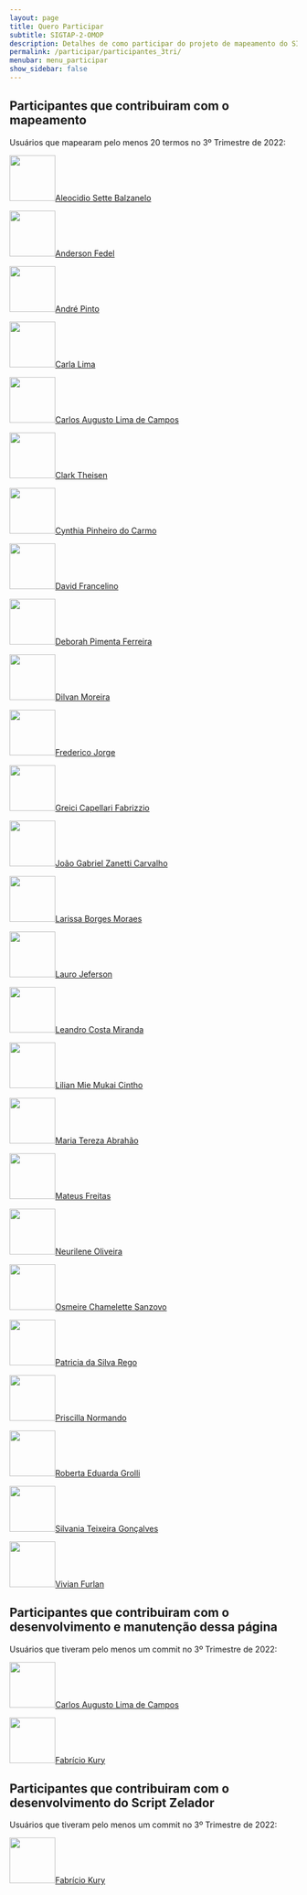 ```yaml
---
layout: page
title: Quero Participar
subtitle: SIGTAP-2-OMOP
description: Detalhes de como participar do projeto de mapeamento do SIGTAP para OMOP CDM
permalink: /participar/participantes_3tri/
menubar: menu_participar
show_sidebar: false
---
```


## Participantes que contribuiram com o mapeamento
Usuários que mapearam pelo menos 20 termos no 3º Trimestre de 2022:

<img src="https://media-exp1.licdn.com/dms/image/C4E03AQFS527sVkFwRg/profile-displayphoto-shrink_400_400/0/1633603851238?e=1669248000&v=beta&t=5SpyHKvpLh_T8xhLR0mimKDQiQr1Ts03AWaedj7TYUk" alt="" class="center" style="width:80px;"/>[Aleocidio Sette Balzanelo](https://www.linkedin.com/in/aleocidio/)

<img src="https://media-exp1.licdn.com/dms/image/C4E03AQEXRnMRqs9VRA/profile-displayphoto-shrink_400_400/0/1635446126270?e=1669248000&v=beta&t=d4Oy1mdkbnMfEG3HqsedvZ-4lZQwt2w3fo8lIqiUHp8" alt="" class="center" style="width:80px;"/>[Anderson Fedel](https://www.linkedin.com/in/anderson-fedel/)

<img src="https://media-exp1.licdn.com/dms/image/C4D03AQHHy3j_q_FqFA/profile-displayphoto-shrink_400_400/0/1663696689707?e=1669248000&v=beta&t=cife1n0LnDJ7jCDKcn_-fF96lvfhpjgPfawxrxc01XE" alt="" class="center" style="width:80px;"/>[André Pinto](https://www.linkedin.com/in/andr%C3%A9-pinto-b04645164/)

<img src="https://media-exp1.licdn.com/dms/image/C4E03AQFwxqPS_CzxBg/profile-displayphoto-shrink_400_400/0/1637417611786?e=1669248000&v=beta&t=TdVX9CJ8wu5U7TNAi4amtnPwGjuSkhV_qBHR7sO9GKk" alt="" class="center" style="width:80px;"/>[Carla Lima](https://www.linkedin.com/in/carla-lima-bb052b39/)

<img src="https://media-exp1.licdn.com/dms/image/C4D03AQGkxHeMh8nU7g/profile-displayphoto-shrink_400_400/0/1652404982513?e=1669248000&v=beta&t=r6dFUmf6UDxC4IiPAcfF6Qvc60x61SIYfiGNuGYumwI" alt="" class="center" style="width:80px;"/>[Carlos Augusto Lima de Campos](https://www.linkedin.com/in/carlosalcampos/)

<img src="" alt="" class="center" style="width:80px;"/>[Clark Theisen]()

<img src="https://media-exp1.licdn.com/dms/image/C5603AQHnw92_2iziXQ/profile-displayphoto-shrink_400_400/0/1648164996055?e=1669248000&v=beta&t=IEENgbnnEEqpoPDcD-kAbzwdN5qgfxNCg5gozIFT6f8" alt="" class="center" style="width:80px;"/>[Cynthia Pinheiro do Carmo](https://www.linkedin.com/in/cynthiapinheirodocarmo/)

<img src="https://media-exp1.licdn.com/dms/image/C4D03AQEFH1aPCHD6Pw/profile-displayphoto-shrink_400_400/0/1659900011956?e=1669248000&v=beta&t=-EE2p0OdMeyeq6I2VShA72QxeZ6kKsn6NcEiJPp5byA" alt="" class="center" style="width:80px;"/>[David Francelino](https://www.linkedin.com/in/david-francelino/)

<img src="https://media-exp1.licdn.com/dms/image/C5603AQFOpfbkWU94ZA/profile-displayphoto-shrink_400_400/0/1516323024888?e=1669248000&v=beta&t=YTjTSbSUah1cZzZYAUka8cw4JZiKwHVW8ccxnjZxe_Y" alt="" class="center" style="width:80px;"/>[Deborah Pimenta Ferreira](https://www.linkedin.com/in/deborah-pimenta-ferreira-00b5867/)

<img src="https://media-exp1.licdn.com/dms/image/C5103AQH4K1VsA_UW7A/profile-displayphoto-shrink_400_400/0/1516338634852?e=1669248000&v=beta&t=iS36W0P-3tNV6kuM9pF0yb-NaCpaYutvF5NvK60R8-M" alt="" class="center" style="width:80px;"/>[Dilvan Moreira](https://www.linkedin.com/in/dilvan/)

<img src="https://media-exp1.licdn.com/dms/image/C4D03AQEv1Xu6MRPoAQ/profile-displayphoto-shrink_400_400/0/1651237566925?e=1669248000&v=beta&t=lRsvaD_QggpNV3zLJSkaTU2L01oowaMd1dp0g2E8tu8" alt="" class="center" style="width:80px;"/>[Frederico Jorge](https://www.linkedin.com/in/frederico-jorge-0b22339a/)

<img src="https://media-exp1.licdn.com/dms/image/C4E03AQEikicafGTDPQ/profile-displayphoto-shrink_400_400/0/1618258152314?e=1669248000&v=beta&t=zExNY8cJAlX6qa6LOg3eAESDt1hFw6ovDrp7q_guHsA" alt="" class="center" style="width:80px;"/>[Greici Capellari Fabrizzio](https://www.linkedin.com/in/greici-capellari-fabrizzio-51a310154/)

<img src="https://media-exp1.licdn.com/dms/image/C4E03AQG00wRAxhk1gg/profile-displayphoto-shrink_400_400/0/1626392158156?e=1669248000&v=beta&t=LjKFQn88JIioK9VhnDM9NJWk6iFunTwFLSrlO3z2LYo" alt="" class="center" style="width:80px;"/>[João Gabriel Zanetti Carvalho](https://www.linkedin.com/in/joaogabrielzanetti/)

<img src="https://media-exp1.licdn.com/dms/image/C4D03AQF-Ifx7j6nlEA/profile-displayphoto-shrink_400_400/0/1657664344729?e=1669248000&v=beta&t=M_PYLkEao57gdIgXpawqn8XW6W-d9y4qOj09i5GMIRE" alt="" class="center" style="width:80px;"/>[Larissa Borges Moraes](https://www.linkedin.com/in/larissa-borges-moraes/)

<img src="https://media-exp1.licdn.com/dms/image/C4D03AQEN3uzqD3wx_A/profile-displayphoto-shrink_400_400/0/1658487028800?e=1669248000&v=beta&t=pcnNxQe1WgPqbvwXIxkDqtZ9E9TRH82dnACP9eUeV2Y" alt="" class="center" style="width:80px;"/>[Lauro Jeferson](https://www.linkedin.com/in/laurojeferson/)

<img src="https://media-exp1.licdn.com/dms/image/C4E03AQF3DyRD8yfyPw/profile-displayphoto-shrink_400_400/0/1516436925557?e=1669248000&v=beta&t=RZ7qnBdUNBnwCmSnZ8VLvMmJh8ZuPRyCo8mCkohNTYU" alt="" class="center" style="width:80px;"/>[Leandro Costa Miranda](https://www.linkedin.com/in/leandro-costa-miranda/)

<img src="https://media-exp1.licdn.com/dms/image/C4D03AQHdBcNiyhGZUw/profile-displayphoto-shrink_400_400/0/1658188856378?e=1669248000&v=beta&t=vkIoZ8nuk5GpKWqqU5IlRI9Z7EkQ0vCrwerZKjcBGDs" alt="" class="center" style="width:80px;"/>[Lilian Mie Mukai Cintho](https://www.linkedin.com/in/lilian-mie-mukai-cintho-631375241/)

<img src="https://media-exp1.licdn.com/dms/image/C4D03AQFuREf6gPFRyg/profile-displayphoto-shrink_400_400/0/1594999437387?e=1669248000&v=beta&t=FwPRWhgoTzR6CSmcgqgLNL7AkPhCa2C_nkBEURFxgKs" alt="" class="center" style="width:80px;"/>[Maria Tereza Abrahão](https://www.linkedin.com/in/tereza-abrahao/)

<img src="https://media-exp1.licdn.com/dms/image/C4D03AQHQ_aoinQC7Jg/profile-displayphoto-shrink_400_400/0/1557587362652?e=1669248000&v=beta&t=Ls5UZ-stJ5K5OnzyOO2sKpbLsmIVuQesBS6yQkzM1Nk" alt="" class="center" style="width:80px;"/>[Mateus Freitas](https://www.linkedin.com/in/mlfreitas/)

<img src="https://media-exp1.licdn.com/dms/image/C4D03AQH0nxJRFkWlUQ/profile-displayphoto-shrink_400_400/0/1659935072150?e=1669248000&v=beta&t=KdMPy83eQ-55nPChc_EjcjU8SOYII-fIshBvcx9vqxE" alt="" class="center" style="width:80px;"/>[Neurilene Oliveira](https://www.linkedin.com/in/neurilene-oliveira-15578348/)

<img src="https://media-exp1.licdn.com/dms/image/C4D03AQG9KPSUMiLVEw/profile-displayphoto-shrink_400_400/0/1517503941217?e=1669248000&v=beta&t=-_t3Wlc328TkkZHil37CXLjeXsUbJPwGuJar4rTO8Mg" alt="" class="center" style="width:80px;"/>[Osmeire Chamelette Sanzovo](https://www.linkedin.com/in/osmeire-chamelette-sanzovo-19163a28/)

<img src="https://media-exp1.licdn.com/dms/image/C4E03AQFunsvY_ncbDQ/profile-displayphoto-shrink_400_400/0/1558997568598?e=1669248000&v=beta&t=nnqaZdcgfrblljrw05LyaAFS-1JoXJRRqsOH5uQaBrg" alt="" class="center" style="width:80px;"/>[Patricia da Silva Rego](https://www.linkedin.com/in/patricia-rego-b42a143a/)

<img src="https://media-exp1.licdn.com/dms/image/C4D03AQEZBfg_lcA4eg/profile-displayphoto-shrink_400_400/0/1516557209816?e=1669248000&v=beta&t=noxtbEHkRiprSaTTa5lWJMuAhLbmrz70HUW49isRfCA" alt="" class="center" style="width:80px;"/>[Priscilla Normando](https://www.linkedin.com/in/priscilla-normando-07b2a915/)

<img src="https://media-exp1.licdn.com/dms/image/C4D03AQHDFjmeyJUa6Q/profile-displayphoto-shrink_400_400/0/1663424571411?e=1669248000&v=beta&t=OWZ9-PMFUvpVwm0R6seQ-cP7IKZL6hDS2CeAEg2IZDc" alt="" class="center" style="width:80px;"/>[Roberta Eduarda Grolli](https://www.linkedin.com/in/roberta-eduarda-grolli-86b9b61b2/)

<img src="https://media-exp1.licdn.com/dms/image/C4D03AQFVPXv4tA44wA/profile-displayphoto-shrink_400_400/0/1642529108043?e=1669248000&v=beta&t=cVChKR1nwtlGilfZu_rsX3m6FO9oTKlDCPbcqBMknlE" alt="" class="center" style="width:80px;"/>[Silvania Teixeira Gonçalves](https://www.linkedin.com/in/silvania-teixeira-gon%C3%A7alves-0332065b/)

<img src="https://media-exp1.licdn.com/dms/image/C4D03AQEWiyJM4h6vog/profile-displayphoto-shrink_400_400/0/1587075151911?e=1669248000&v=beta&t=a35LCWlrpV4v_-H8aV3P1sURQ066Yxshvw3_MuUY43k" alt="" class="center" style="width:80px;"/>[Vivian Furlan](https://www.linkedin.com/in/enfvivianfurlan/)

## Participantes que contribuiram com o desenvolvimento e manutenção dessa página
Usuários que tiveram pelo menos um commit no 3º Trimestre de 2022:

<img src="https://media-exp1.licdn.com/dms/image/C4D03AQGkxHeMh8nU7g/profile-displayphoto-shrink_400_400/0/1652404982513?e=1669248000&v=beta&t=r6dFUmf6UDxC4IiPAcfF6Qvc60x61SIYfiGNuGYumwI" alt="" class="center" style="width:80px;"/>[Carlos Augusto Lima de Campos](https://www.linkedin.com/in/carlosalcampos/)

<img src="https://media-exp1.licdn.com/dms/image/C4D03AQF4ngbfnl_L1A/profile-displayphoto-shrink_400_400/0/1550671361476?e=1669248000&v=beta&t=aj5dOOnhxBmv3dBbds19jlfFj-4D9H8_oADcW6P28lQ" alt="" class="center" style="width:80px;"/>[Fabrício Kury](https://www.linkedin.com/in/fab-kury/)

## Participantes que contribuiram com o desenvolvimento do Script Zelador
Usuários que tiveram pelo menos um commit no 3º Trimestre de 2022:


<img src="https://media-exp1.licdn.com/dms/image/C4D03AQF4ngbfnl_L1A/profile-displayphoto-shrink_400_400/0/1550671361476?e=1669248000&v=beta&t=aj5dOOnhxBmv3dBbds19jlfFj-4D9H8_oADcW6P28lQ" alt="" class="center" style="width:80px;"/>[Fabrício Kury](https://www.linkedin.com/in/fab-kury/)

